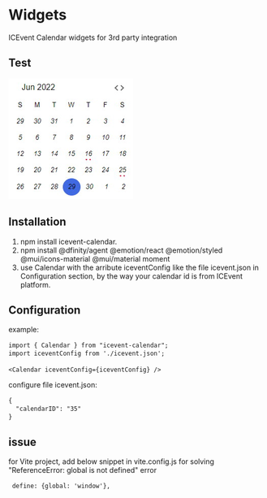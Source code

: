 # Widgets
ICEvent Calendar widgets for 3rd party integration

## Test
![HomeView](./test/topView.jpg)

## Installation
1. npm install icevent-calendar.
2. npm install @dfinity/agent @emotion/react @emotion/styled @mui/icons-material @mui/material moment
3. use Calendar with the arribute iceventConfig like the file icevent.json in Configuration section, by the way your calendar id is from ICEvent platform.



## Configuration
 example:
  ```
  import { Calendar } from "icevent-calendar"; 
  import iceventConfig from './icevent.json';

  <Calendar iceventConfig={iceventConfig} />
  ```
  
  configure file icevent.json:
  ```
  {
    "calendarID": "35"
  }
  ```

## issue
for Vite project, add below snippet in vite.config.js for solving "ReferenceError: global is not defined" error
   ```
    define: {global: 'window'},
  ```
